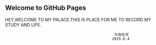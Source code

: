 ## Welcome to GitHub Pages

HEY,WELCOME TO MY PALACE.THIS IS PLACE FOR ME TO RECORD MY STUDY AND LIFE.
                                                    
                                                      大自在天 
                                                     2019.6.4
